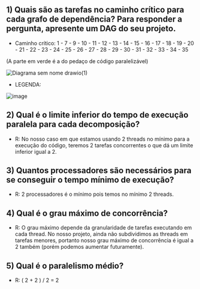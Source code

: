 ## 1) Quais são as tarefas no caminho crítico para cada grafo de dependência? Para responder a pergunta, apresente um DAG do seu projeto.  
  
- Caminho crítico: 1 - 7 - 9 - 10 - 11 - 12 - 13 - 14 - 15 - 16 - 17 - 18 - 19 - 20 - 21 - 22 - 23 - 24 - 25 - 26 - 27 - 28 - 29 - 30 - 31 - 32 - 33 - 34 - 35

(A parte em verde é a do pedaço de código paralelizável)
  
![Diagrama sem nome drawio(1)](https://user-images.githubusercontent.com/16262291/197656258-25363376-9bae-402c-bda3-8743aa2da72b.png)

- LEGENDA:   

![image](https://user-images.githubusercontent.com/74507357/197656067-e74758fc-956f-4bfc-93f7-34e48c00ee66.png)

 
  

## 2) Qual é o limite inferior do tempo de execução paralela para cada decomposição?
- R: No nosso caso em que estamos usando 2 threads no mínimo para a execução do código, teremos 2 tarefas concorrentes o que dá um limite inferior igual a 2.
  
  
## 3) Quantos processadores são necessários para se conseguir o tempo mínimo de execução?  
- R: 2 processadores é o mínimo pois temos no mínimo 2 threads.


## 4) Qual é o grau máximo de concorrência?
- R: O grau máximo depende da granularidade de tarefas executando em cada thread. No nosso projeto, ainda não subdividimos as threads em tarefas menores, portanto nosso grau máximo de concorrência é igual a 2 também (porém podemos aumentar futuramente).


## 5) Qual é o paralelismo médio?
- R: ( 2 + 2 ) / 2 = 2
